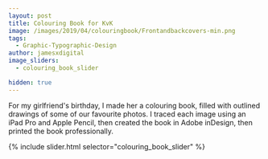 ```yaml
---
layout: post
title: Colouring Book for KvK
image: /images/2019/04/colouringbook/Frontandbackcovers-min.png
tags:
  - Graphic-Typographic-Design
author: jamesxdigital
image_sliders:
  - colouring_book_slider

hidden: true
---
```


For my girlfriend's birthday, I made her a colouring book, filled with outlined drawings of some of our favourite photos. I traced each image using an iPad Pro and Apple Pencil, then created the book in Adobe inDesign, then printed the book professionally.

{% include slider.html selector="colouring_book_slider" %}
